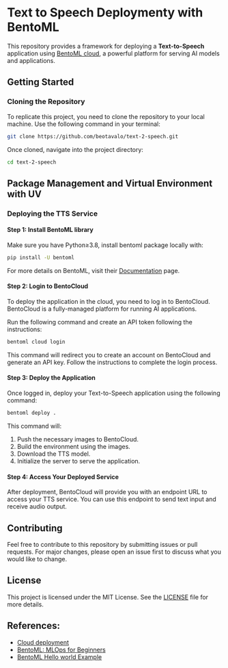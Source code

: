 # Text to Speech Deploymenty with BentoML

This repository provides a framework for deploying a **Text-to-Speech** application using [BentoML cloud](https://www.bentoml.com/), a powerful platform for serving AI models and applications. 

## Getting Started

### Cloning the Repository

To replicate this project, you need to clone the repository to your local machine. Use the following command in your terminal:

```bash
git clone https://github.com/beotavalo/text-2-speech.git
```

Once cloned, navigate into the project directory:

```bash
cd text-2-speech
```
## Package Management and Virtual Environment with UV


### Deploying the TTS Service

#### Step 1: Install BentoML library

Make sure you have Python≥3.8, install bentoml package locally with:


```bash
pip install -U bentoml
```

For more details on BentoML, visit their [Documentation](https://docs.bentoml.com/en/latest/?_gl=1*kwqrh4*_gcl_au*MzMxMDczNzA3LjE3NDU4MDA3NTY) page.

#### Step 2: Login to BentoCloud

To deploy the application in the cloud, you need to log in to BentoCloud. BentoCloud is a fully-managed platform for running AI applications.

Run the following command and create an API token following the instructions:

```bash
bentoml cloud login
```

This command will redirect you to create an account on BentoCloud and generate an API key. Follow the instructions to complete the login process.

#### Step 3: Deploy the Application

Once logged in, deploy your Text-to-Speech application using the following command:

```bash
bentoml deploy .
```

This command will:

1. Push the necessary images to BentoCloud.
2. Build the environment using the images.
3. Download the TTS model.
4. Initialize the server to serve the application.

#### Step 4: Access Your Deployed Service

After deployment, BentoCloud will provide you with an endpoint URL to access your TTS service. You can use this endpoint to send text input and receive audio output.

## Contributing

Feel free to contribute to this repository by submitting issues or pull requests. For major changes, please open an issue first to discuss what you would like to change.

## License

This project is licensed under the MIT License. See the [LICENSE](LICENSE) file for more details.

## References:
- [Cloud deployment](https://docs.bentoml.com/en/latest/get-started/cloud-deployment.html)
- [BentoML: MLOps for Beginners](https://www.kdnuggets.com/bentoml-mlops-for-beginners)
- [BentoML Hello world Example](https://docs.bentoml.com/en/latest/get-started/hello-world.html)